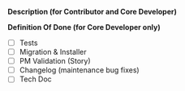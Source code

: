 <!-- <3 Thanks for taking the time to contribute! You're awesome! <3 -->

<!-- If you've never contributed to this repository before, please read https://github.com/akeneo/pim-community-dev/blob/master/.github/CONTRIBUTING.md -->

**Description (for Contributor and Core Developer)**

<!-- Please write a description, add some context, and feel free to add screenshots if relevant. -->

**Definition Of Done (for Core Developer only)**

- [ ] Tests
- [ ] Migration & Installer
- [ ] PM Validation (Story)
- [ ] Changelog (maintenance bug fixes)
- [ ] Tech Doc
